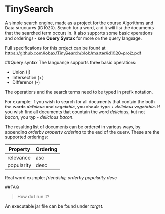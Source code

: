 # TinySearch

A simple search engine, made as a project for the course Algorithms and Data structures (ID1020).
Search for a word, and it will list the documents that the searched term occurs in. It also supports
some basic operations and orderings - see **Query Syntax** for more on the query language. 

Full specifications for this project can be found at https://github.com/lobax/TinySearch/blob/master/id1020-proj2.pdf

##Query syntax
The languange supports three basic operations: 
* Union         (|)
* Intersection  (+)
* Difference    (-)

The operations and the search terms need to be typed in prefix notation. 

For example: If you wish to search for all documents that contain the both the words *delicious* and *vegetable*, you should type *+ delicious vegetable*. If you wish find all documents that countain the word *delicious*, but not *bacon*, you typ *- delicious bacon*.  

The resulting list of documents can be ordered in various ways, by appending *orderby property ordering* to the end of the query. These are the supported orderings: 

Property | Ordering
------------ | -------------
relevance| asc
popularity | desc

Real word example: *friendship orderby popularity desc* 

##FAQ
> How do I run it? 

An executable jar file can be found under *target*. 



